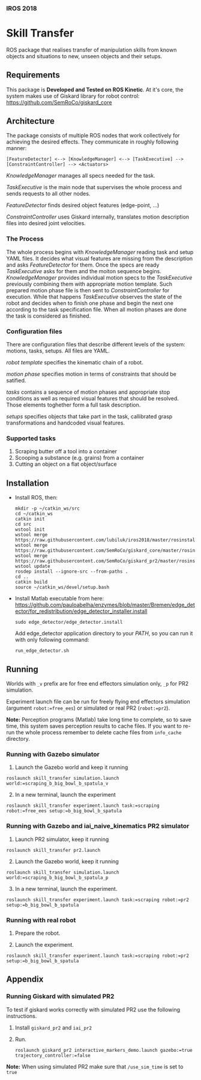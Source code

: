 ### IROS 2018
# Skill Transfer

ROS package that realises transfer of manipulation skills from known objects and situations to new, unseen objects and their setups.

## Requirements

This package is **Developed and Tested on ROS Kinetic**.
At it's core, the system makes use of Giskard library for robot control: https://github.com/SemRoCo/giskard_core

## Architecture

The package consists of multiple ROS nodes that work collectively for achieving the desired effects. They communicate in roughly following manner:

```
[FeatureDetector] <--> [KnowledgeManager] <--> [TaskExecutive] --> [ConstraintController] --> <Actuators>
```

*KnowledgeManager* manages all specs needed for the task.

*TaskExecutive* is the main node that supervises the whole process and sends requests to all other nodes.

*FeatureDetector* finds desired object features (edge-point, ...)

*ConstraintController* uses Giskard internally, translates motion description files into desired joint velocities.

### The Process

The whole process begins with *KnowledgeManager* reading task and setup YAML files. It decides what visual features are missing
from the description and asks *FeatureDetector* for them. Once the specs are ready *TaskExecutive* asks for them and the moiton sequence begins. 
*KnowledgeManager* provides individual motion specs to the *TaskExecutive* previously combining them with appropriate motion template.
Such prepared motion phase file is then sent to *ConstraintController* for execution. While that happens *TaskExecutive* observes 
the state of the robot and decides when to finish one phase and begin the next one according to the task specification file.
When all motion phases are done the task is considered as finished.

### Configuration files

There are configuration files that describe different levels of the system: motions, tasks, setups. All files are YAML.

*robot template* specifies the kinematic chain of a robot.

*motion phase* specifies motion in terms of constraints that should be satified.

*tasks* contains a sequence of motion phases and appropriate stop conditions as well as required visual features that should be resolved. Those elements toghether form a full task description.

*setups* specifies objects that take part in the task, callibrated grasp transformations and handcoded visual features.

### Supported tasks

1. Scraping butter off a tool into a container
2. Scooping a substance (e.g. grains) from a container
3. Cutting an object on a flat object/surface

## Installation
* Install ROS, then:
  ```
  mkdir -p ~/catkin_ws/src
  cd ~/catkin_ws
  catkin init
  cd src
  wstool init
  wstool merge https://raw.githubusercontent.com/lubiluk/iros2018/master/rosinstall/catkin.rosinstall
  wstool merge https://raw.githubusercontent.com/SemRoCo/giskard_core/master/rosinstall/catkin.rosinstall
  wstool merge https://raw.githubusercontent.com/SemRoCo/giskard_pr2/master/rosinstall/catkin_indigo.rosinstall
  wstool update
  rosdep install --ignore-src --from-paths .
  cd ..
  catkin build
  source ~/catkin_ws/devel/setup.bash  
  ```
* Install Matlab executable from here:
  https://github.com/pauloabelha/enzymes/blob/master/Bremen/edge_detector/for_redistribution/edge_detector_installer.install
  ```
  sudo edge_detector/edge_detector.install
  ```
  Add edge_detector application directory to your *PATH*, so you can run it with only following command:
  ```
  run_edge_detector.sh
  ```

## Running

Worlds with `_v` prefix are for free end effectors simulation only, `_p` for PR2 simulation.

Experiment launch file can be run for freely flying end effectors simulation (argument `robot:=free_ees`) or simulated or real PR2 (`robot:=pr2`).

**Note:** Perception programs (Matlab) take long time to complete, so to save time, this system saves perception results to cache files. If you want to re-run the whole process remember to delete cache files from `info_cache` directory.

### Running with Gazebo simulator

1. Launch the Gazebo world and keep it running
  ```
  roslaunch skill_transfer simulation.launch world:=scraping_b_big_bowl_b_spatula_v
  ```

2. In a new terminal, launch the experiment
  ```
  roslaunch skill_transfer experiment.launch task:=scraping robot:=free_ees setup:=b_big_bowl_b_spatula
  ```

### Running with Gazebo and iai_naive_kinematics PR2 simulator

1. Launch PR2 simulator, keep it running
  ```
  roslaunch skill_transfer pr2.launch
  ```
2. Launch the Gazebo world, keep it running
  ```
  roslaunch skill_transfer simulation.launch world:=scraping_b_big_bowl_b_spatula_p
  ```

3. In a new terminal, launch the experiment.
  ```
  roslaunch skill_transfer experiment.launch task:=scraping robot:=pr2 setup:=b_big_bowl_b_spatula
  ```

### Running with real robot

1. Prepare the robot.

2. Launch the experiment.
  ```
  roslaunch skill_transfer experiment.launch task:=scraping robot:=pr2 setup:=b_big_bowl_b_spatula
  ```

## Appendix

### Running Giskard with simulated PR2

To test if giskard works correctly with simulated PR2 use the following instructions.

1. Install `giskard_pr2` and `iai_pr2`

2. Run.
   ```
   roslaunch giskard_pr2 interactive_markers_demo.launch gazebo:=true trajectory_controller:=false
   ```

**Note:** When using simulated PR2 make sure that `/use_sim_time` is set to `true`
